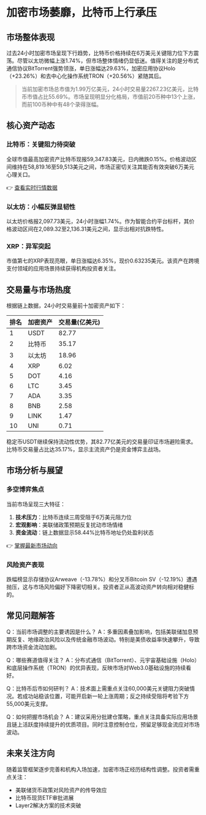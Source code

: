 # 加密市场萎靡，比特币上行承压

## 市场整体表现
过去24小时加密市场呈现下行趋势，比特币价格持续在6万美元关键阻力位下方震荡。尽管以太坊微幅上涨1.74%，但市场整体情绪仍显低迷。值得关注的是分布式通信协议BitTorrent强势领涨，单日涨幅达29.63%，加密应用协议Holo（+23.26%）和去中心化操作系统TRON（+20.56%）紧随其后。

> 当前加密市场总市值为1.99万亿美元，24小时交易量2267.23亿美元，比特币市值占比55.69%。市场呈现明显分化格局，市值前20币种中13个上涨，而前100币种中有48个录得涨幅。

## 核心资产动态
### 比特币：关键阻力待突破
全球市值最高加密资产比特币现报59,347.83美元，日内微跌0.15%。价格波动区间维持在58,819.16至59,513美元之间，市场正密切关注其能否有效突破6万美元心理关口。

👉 [查看实时行情数据](https://bit.ly/okx_welcome)

### 以太坊：小幅反弹显韧性
以太坊价格报2,097.73美元，24小时涨幅1.74%。作为智能合约平台标杆，其价格波动区间在2,089.32至2,136.31美元之间，显示出相对抗跌特性。

### XRP：异军突起
市值第七的XRP表现亮眼，单日涨幅达6.35%，现价0.63235美元。该资产在跨境支付领域的应用场景持续获得机构投资者关注。

## 交易量与市场热度
根据链上数据，24小时交易量前十加密资产如下：

| 排名 | 加密资产 | 交易量(亿美元) |
|------|----------|---------------|
| 1    | USDT     | 82.77         |
| 2    | 比特币   | 35.17         |
| 3    | 以太坊   | 18.96         |
| 4    | XRP      | 6.02          |
| 5    | DOT      | 4.16          |
| 6    | LTC      | 3.45          |
| 7    | ADA      | 3.35          |
| 8    | BNB      | 2.58          |
| 9    | LINK     | 1.47          |
| 10   | UNI      | 0.71          |

稳定币USDT继续保持流动性优势，其82.77亿美元的交易量印证市场避险需求。比特币交易量占比达35.17%，显示主流资产仍是资金博弈主战场。

## 市场分析与展望
### 多空博弈焦点
当前市场呈现三大特征：
1. **技术压力**：比特币连续三周受阻于6万美元阻力位
2. **宏观影响**：美联储政策预期反复扰动市场情绪
3. **资金流动**：链上数据显示58.44%比特币地址仍处盈利状态

👉 [掌握最新市场动向](https://bit.ly/okx_welcome)

### 风险资产表现
跌幅榜显示存储协议Arweave（-13.78%）和分叉币Bitcoin SV（-12.19%）遭遇抛压，这与市场风险偏好下降密切相关。投资者正从高波动资产转向相对稳健标的。

## 常见问题解答

Q：当前市场调整的主要诱因是什么？
A：多重因素叠加影响，包括美联储加息预期反复、地缘政治风险以及传统金融市场波动。特别是美债收益率快速攀升，导致跨市场资金流动加剧。

Q：哪些赛道值得关注？
A：分布式通信（BitTorrent）、元宇宙基础设施（Holo）和底层操作系统（TRON）的优异表现，反映市场对Web3.0基础设施的持续看好。

Q：比特币后市如何研判？
A：技术面上需重点关注60,000美元关键阻力突破情况。若成功站稳该位置，可能开启新一轮上涨周期；反之持续受阻将考验下方55,000美元支撑。

Q：如何把握市场机会？
A：建议采用分批建仓策略，重点关注具备实际应用场景且链上活跃度持续提升的优质项目。同时注意控制仓位，预留足够现金流应对市场波动。

## 未来关注方向
随着监管框架逐步完善和机构入场加速，加密市场正经历结构性调整。投资者需重点关注：
- 美联储货币政策对风险资产的传导效应
- 比特币现货ETF审批进展
- Layer2解决方案的技术突破